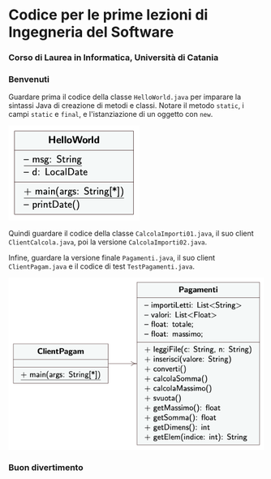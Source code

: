 # Codice per le prime lezioni di Ingegneria del Software

### Corso di Laurea in Informatica, Università di Catania


### Benvenuti

Guardare prima il codice della classe `HelloWorld.java` per imparare la sintassi Java di creazione di metodi e classi. Notare il metodo `static`, i campi `static` e `final`, e l'istanziazione di un oggetto con `new`.

![UML Class Diagram di HelloWorld](helloWorld.png)

Quindi guardare il codice della classe `CalcolaImporti01.java`, il suo client `ClientCalcola.java`, poi la versione `CalcolaImporti02.java`. 

Infine, guardare la versione finale `Pagamenti.java`, il suo client `ClientPagam.java` e il codice di test `TestPagamenti.java`.

![UML Class Diagram di Pagamenti](Pagamenti.png)

### Buon divertimento
